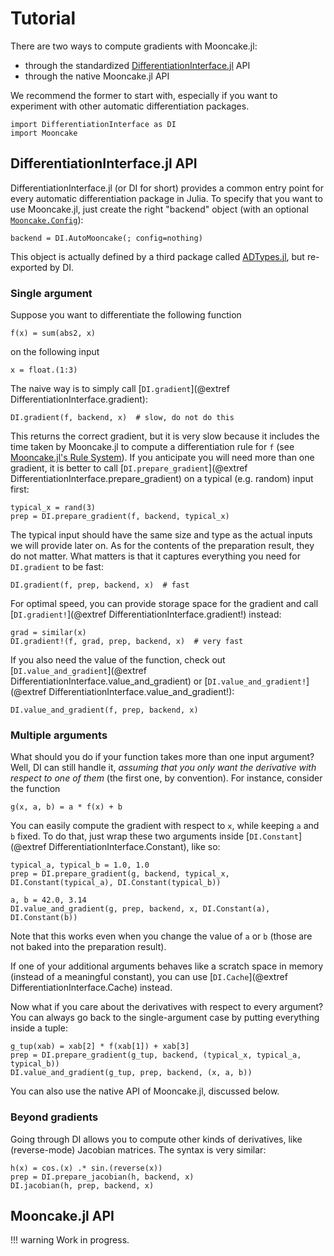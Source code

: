 # Tutorial

There are two ways to compute gradients with Mooncake.jl:

- through the standardized [DifferentiationInterface.jl](https://github.com/JuliaDiff/DifferentiationInterface.jl) API
- through the native Mooncake.jl API

We recommend the former to start with, especially if you want to experiment with other automatic differentiation packages.

```@example tuto
import DifferentiationInterface as DI
import Mooncake
```

## DifferentiationInterface.jl API

DifferentiationInterface.jl (or DI for short) provides a common entry point for every automatic differentiation package in Julia.
To specify that you want to use Mooncake.jl, just create the right "backend" object (with an optional [`Mooncake.Config`](@ref)):

```@example tuto
backend = DI.AutoMooncake(; config=nothing)
```

This object is actually defined by a third package called [ADTypes.jl](https://github.com/SciML/ADTypes.jl), but re-exported by DI.

### Single argument

Suppose you want to differentiate the following function

```@example tuto
f(x) = sum(abs2, x)
```

on the following input

```@example tuto
x = float.(1:3)
```

The naive way is to simply call [`DI.gradient`](@extref DifferentiationInterface.gradient):

```@example tuto
DI.gradient(f, backend, x)  # slow, do not do this
```

This returns the correct gradient, but it is very slow because it includes the time taken by Mooncake.jl to compute a differentiation rule for `f` (see [Mooncake.jl's Rule System](@ref)).
If you anticipate you will need more than one gradient, it is better to call [`DI.prepare_gradient`](@extref DifferentiationInterface.prepare_gradient) on a typical (e.g. random) input first:

```@example tuto
typical_x = rand(3)
prep = DI.prepare_gradient(f, backend, typical_x)
```

The typical input should have the same size and type as the actual inputs we will provide later on.
As for the contents of the preparation result, they do not matter.
What matters is that it captures everything you need for `DI.gradient` to be fast:

```@example tuto
DI.gradient(f, prep, backend, x)  # fast
```

For optimal speed, you can provide storage space for the gradient and call [`DI.gradient!`](@extref DifferentiationInterface.gradient!) instead:

```@example tuto
grad = similar(x)
DI.gradient!(f, grad, prep, backend, x)  # very fast
```

If you also need the value of the function, check out [`DI.value_and_gradient`](@extref DifferentiationInterface.value_and_gradient) or [`DI.value_and_gradient!`](@extref DifferentiationInterface.value_and_gradient!):

```@example tuto
DI.value_and_gradient(f, prep, backend, x)
```

### Multiple arguments

What should you do if your function takes more than one input argument?
Well, DI can still handle it, _assuming that you only want the derivative with respect to one of them_ (the first one, by convention).
For instance, consider the function

```@example tuto
g(x, a, b) = a * f(x) + b
```

You can easily compute the gradient with respect to `x`, while keeping `a` and `b` fixed.
To do that, just wrap these two arguments inside [`DI.Constant`](@extref DifferentiationInterface.Constant), like so:

```@example tuto
typical_a, typical_b = 1.0, 1.0
prep = DI.prepare_gradient(g, backend, typical_x, DI.Constant(typical_a), DI.Constant(typical_b))

a, b = 42.0, 3.14
DI.value_and_gradient(g, prep, backend, x, DI.Constant(a), DI.Constant(b))
```

Note that this works even when you change the value of `a` or `b` (those are not baked into the preparation result).

If one of your additional arguments behaves like a scratch space in memory (instead of a meaningful constant), you can use [`DI.Cache`](@extref DifferentiationInterface.Cache) instead.

Now what if you care about the derivatives with respect to every argument?
You can always go back to the single-argument case by putting everything inside a tuple:

```@example tuto
g_tup(xab) = xab[2] * f(xab[1]) + xab[3]
prep = DI.prepare_gradient(g_tup, backend, (typical_x, typical_a, typical_b))
DI.value_and_gradient(g_tup, prep, backend, (x, a, b))
```

You can also use the native API of Mooncake.jl, discussed below.

### Beyond gradients

Going through DI allows you to compute other kinds of derivatives, like (reverse-mode) Jacobian matrices.
The syntax is very similar:

```@example tuto
h(x) = cos.(x) .* sin.(reverse(x))
prep = DI.prepare_jacobian(h, backend, x)
DI.jacobian(h, prep, backend, x)
```

## Mooncake.jl API

!!! warning
    Work in progress.
